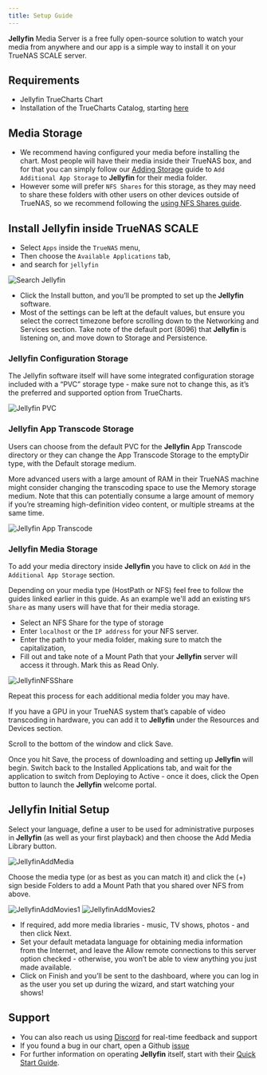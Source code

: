 ```yaml
---
title: Setup Guide
---
```


**Jellyfin** Media Server is a free fully open-source solution to watch your media from anywhere
and our app is a simple way to install it on your TrueNAS SCALE server.

## Requirements

- Jellyfin TrueCharts Chart
- Installation of the TrueCharts Catalog, starting [here](/manual/SCALE/guides/getting-started#adding-truecharts)

## Media Storage

- We recommend having configured your media before installing the chart.
  Most people will have their media inside their TrueNAS box,
  and for that you can simply follow our [Adding Storage](/manual/SCALE/guides/add-storage)
  guide to `Add Additional App Storage` to **Jellyfin** for their media folder.
- However some will prefer `NFS Shares` for this storage,
  as they may need to share these folders with other users on other
  devices outside of TrueNAS, so we recommend following the [using NFS Shares guide](/manual/SCALE/guides/nfs-share/).

## Install Jellyfin inside TrueNAS SCALE

- Select `Apps` inside the `TrueNAS` menu,
- Then choose the `Available Applications` tab,
- and search for `jellyfin`

![Search Jellyfin](./img/SearchJellyfin.png)

- Click the Install button, and you’ll be prompted to set up the **Jellyfin** software.
- Most of the settings can be left at the default values, but ensure you select the correct
  timezone before scrolling down to the Networking and Services section.
  Take note of the default port (8096) that **Jellyfin** is listening on, and move down to Storage and Persistence.

### Jellyfin Configuration Storage

The Jellyfin software itself will have some integrated configuration storage included
with a “PVC” storage type - make sure not to change this, as it’s the preferred and supported option from TrueCharts.

![Jellyfin PVC](./img/JellyfinPVC.png)

### Jellyfin App Transcode Storage

Users can choose from the default PVC for the **Jellyfin** App Transcode directory or they can
change the App Transcode Storage to the emptyDir type, with the Default storage medium.

More advanced users with a large amount of RAM in their TrueNAS machine might consider
changing the transcoding space to use the Memory storage medium. Note that this can potentially
consume a large amount of memory if you’re streaming high-definition video content, or multiple streams at the same time.

![Jellyfin App Transcode](./img/JellyfinTranscodeDir.png)

### Jellyfin Media Storage

To add your media directory inside **Jellyfin** you have to click on `Add` in the `Additional App Storage` section.

Depending on your media type (HostPath or NFS) feel free to follow the guides linked earlier in this guide.
As an example we'll add an existing `NFS Share` as many users will have that for their media storage.

- Select an NFS Share for the type of storage
- Enter `localhost` or the `IP address` for your NFS server.
- Enter the path to your media folder, making sure to match the capitalization,
- Fill out and take note of a Mount Path that your **Jellyfin** server will access it through. Mark this as Read Only.

![JellyfinNFSShare](./img/JellyfinNFSStorage.png)

Repeat this process for each additional media folder you may have.

If you have a GPU in your TrueNAS system that’s capable of video transcoding in hardware,
you can add it to **Jellyfin** under the Resources and Devices section.

Scroll to the bottom of the window and click Save.

Once you hit Save, the process of downloading and setting up **Jellyfin** will begin.
Switch back to the Installed Applications tab, and wait for the application to switch
from Deploying to Active - once it does, click the Open button to launch the **Jellyfin** welcome portal.

## Jellyfin Initial Setup

Select your language, define a user to be used for administrative purposes in **Jellyfin**
(as well as your first playback) and then choose the Add Media Library button.

![JellyfinAddMedia](./img/JellyfinAddMedia.png)

Choose the media type (or as best as you can match it) and click the (+) sign beside Folders to add a Mount Path that you shared over NFS from above.

![JellyfinAddMovies1](./img/JellyfinAddMovies1.png)
![JellyfinAddMovies2](./img/JellyfinAddMovies2.png)

- If required, add more media libraries - music, TV shows, photos - and then click Next.
- Set your default metadata language for obtaining media information from the Internet,
  and leave the Allow remote connections to this server option checked - otherwise,
  you won’t be able to view anything you just made available.
- Click on Finish and you’ll be sent to the dashboard, where you can log in as the user you set up during the wizard, and start watching your shows!

## Support

- You can also reach us using [Discord](https://discord.gg/tVsPTHWTtr) for real-time feedback and support
- If you found a bug in our chart, open a Github [issue](https://github.com/truecharts/apps/issues/new/choose)
- For further information on operating **Jellyfin** itself, start with their [Quick Start Guide](https://jellyfin.org/docs/general/quick-start).
